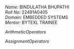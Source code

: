 *Name:* BINDULATHA BHUPATHI<br>
*Roll No:* 22491A0405<br>
*Domain:* EMBEDDED SYSTEMS<br>
*Mentor:* BYTEXL TRAINEE<br>

*ArithmeticOperators*

*AssignmentOperators*
